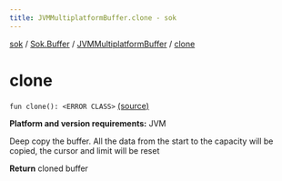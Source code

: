 ```yaml
---
title: JVMMultiplatformBuffer.clone - sok
---
```


[sok](../../index.html) / [Sok.Buffer](../index.html) / [JVMMultiplatformBuffer](index.html) / [clone](./clone.html)

# clone

`fun clone(): <ERROR CLASS>` [(source)](https://github.com/SeekDaSky/Sok/tree/master/jvm/sok-jvm/src/Sok/Buffer/JVMMultiplatformBuffer.kt#L242)

**Platform and version requirements:** JVM

Deep copy the buffer. All the data from the start to the capacity will be copied, the cursor and limit will be reset

**Return**
cloned buffer


